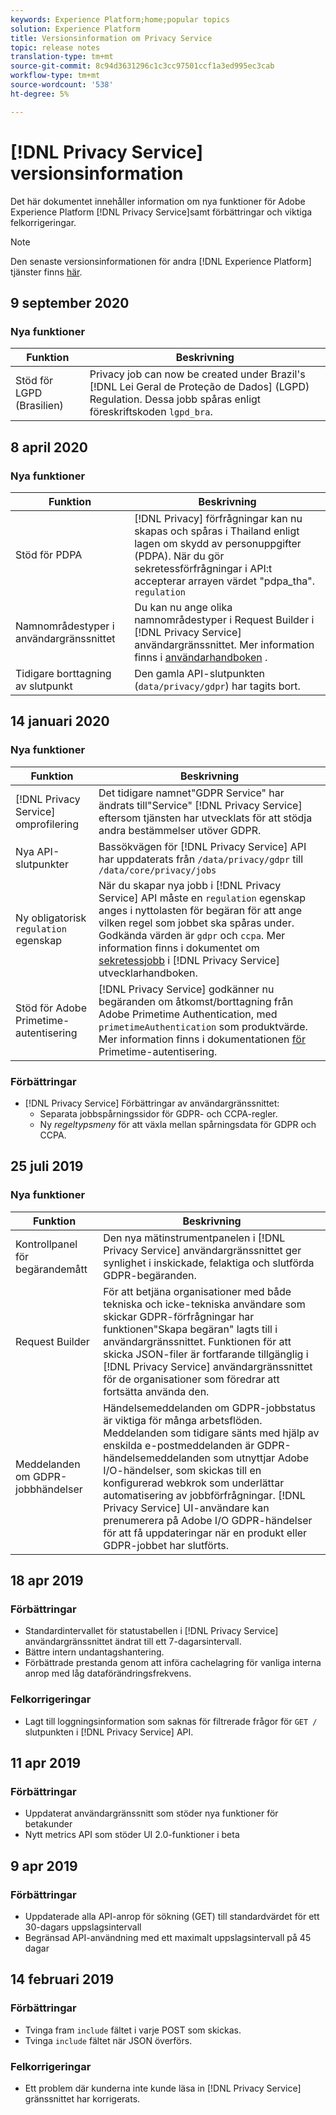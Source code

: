 ```yaml
---
keywords: Experience Platform;home;popular topics
solution: Experience Platform
title: Versionsinformation om Privacy Service
topic: release notes
translation-type: tm+mt
source-git-commit: 8c94d3631296c1c3cc97501ccf1a3ed995ec3cab
workflow-type: tm+mt
source-wordcount: '538'
ht-degree: 5%

---
```



# [!DNL Privacy Service] versionsinformation

Det här dokumentet innehåller information om nya funktioner för Adobe Experience Platform [!DNL Privacy Service]samt förbättringar och viktiga felkorrigeringar.

>[!NOTE]
>
>Den senaste versionsinformationen för andra [!DNL Experience Platform] tjänster finns [här](../release-notes/latest/latest.md).

## 9 september 2020

### Nya funktioner

| Funktion | Beskrivning |
| --- | --- |
| Stöd för LGPD (Brasilien) | Privacy job can now be created under Brazil&#39;s [!DNL Lei Geral de Proteção de Dados] (LGPD) Regulation. Dessa jobb spåras enligt föreskriftskoden `lgpd_bra`. |

## 8 april 2020

### Nya funktioner

| Funktion | Beskrivning |
| --- | --- |
| Stöd för PDPA | [!DNL Privacy] förfrågningar kan nu skapas och spåras i Thailand enligt lagen om skydd av personuppgifter (PDPA). När du gör sekretessförfrågningar i API:t accepterar arrayen värdet &quot;pdpa_tha&quot;. `regulation` |
| Namnområdestyper i användargränssnittet | Du kan nu ange olika namnområdestyper i Request Builder i [!DNL Privacy Service] användargränssnittet. Mer information finns i [användarhandboken](ui/user-guide.md) . |
| Tidigare borttagning av slutpunkt | Den gamla API-slutpunkten (`data/privacy/gdpr`) har tagits bort. |

## 14 januari 2020

### Nya funktioner

| Funktion | Beskrivning |
| --- | --- |
| [!DNL Privacy Service] omprofilering | Det tidigare namnet&quot;GDPR Service&quot; har ändrats till&quot;Service&quot; [!DNL Privacy Service] eftersom tjänsten har utvecklats för att stödja andra bestämmelser utöver GDPR. |
| Nya API-slutpunkter | Bassökvägen för [!DNL Privacy Service] API har uppdaterats från `/data/privacy/gdpr` till `/data/core/privacy/jobs` |
| Ny obligatorisk `regulation` egenskap | När du skapar nya jobb i [!DNL Privacy Service] API måste en `regulation` egenskap anges i nyttolasten för begäran för att ange vilken regel som jobbet ska spåras under. Godkända värden är `gdpr` och `ccpa`. Mer information finns i dokumentet om [sekretessjobb](api/privacy-jobs.md) i [!DNL Privacy Service] utvecklarhandboken. |
| Stöd för Adobe Primetime-autentisering | [!DNL Privacy Service] godkänner nu begäranden om åtkomst/borttagning från Adobe Primetime Authentication, med `primetimeAuthentication` som produktvärde. Mer information finns i dokumentationen [för](http://tve.helpdocsonline.com/how-to-make-a-privacy-request) Primetime-autentisering. |

### Förbättringar

* [!DNL Privacy Service] Förbättringar av användargränssnittet:
   * Separata jobbspårningssidor för GDPR- och CCPA-regler.
   * Ny *regeltypsmeny* för att växla mellan spårningsdata för GDPR och CCPA.

## 25 juli 2019

### Nya funktioner

| Funktion | Beskrivning |
| --- | --- |
| Kontrollpanel för begärandemått | Den nya mätinstrumentpanelen i [!DNL Privacy Service] användargränssnittet ger synlighet i inskickade, felaktiga och slutförda GDPR-begäranden. |
| Request Builder | För att betjäna organisationer med både tekniska och icke-tekniska användare som skickar GDPR-förfrågningar har funktionen&quot;Skapa begäran&quot; lagts till i användargränssnittet. Funktionen för att skicka JSON-filer är fortfarande tillgänglig i [!DNL Privacy Service] användargränssnittet för de organisationer som föredrar att fortsätta använda den. |
| Meddelanden om GDPR-jobbhändelser | Händelsemeddelanden om GDPR-jobbstatus är viktiga för många arbetsflöden. Meddelanden som tidigare sänts med hjälp av enskilda e-postmeddelanden är GDPR-händelsemeddelanden som utnyttjar Adobe I/O-händelser, som skickas till en konfigurerad webkrok som underlättar automatisering av jobbförfrågningar. [!DNL Privacy Service] UI-användare kan prenumerera på Adobe I/O GDPR-händelser för att få uppdateringar när en produkt eller GDPR-jobbet har slutförts. |

## 18 apr 2019

### Förbättringar

* Standardintervallet för statustabellen i [!DNL Privacy Service] användargränssnittet ändrat till ett 7-dagarsintervall.
* Bättre intern undantagshantering.
* Förbättrade prestanda genom att införa cachelagring för vanliga interna anrop med låg dataförändringsfrekvens.

### Felkorrigeringar

* Lagt till loggningsinformation som saknas för filtrerade frågor för `GET /` slutpunkten i [!DNL Privacy Service] API.

## 11 apr 2019

### Förbättringar

* Uppdaterat användargränssnitt som stöder nya funktioner för betakunder
* Nytt metrics API som stöder UI 2.0-funktioner i beta

## 9 apr 2019

### Förbättringar

* Uppdaterade alla API-anrop för sökning (GET) till standardvärdet för ett 30-dagars uppslagsintervall
* Begränsad API-användning med ett maximalt uppslagsintervall på 45 dagar

## 14 februari 2019

### Förbättringar

* Tvinga fram `include` fältet i varje POST som skickas.
* Tvinga `include` fältet när JSON överförs.

### Felkorrigeringar

* Ett problem där kunderna inte kunde läsa in [!DNL Privacy Service] gränssnittet har korrigerats.